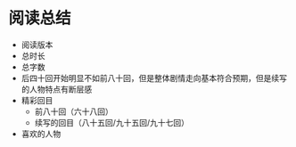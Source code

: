 # 阅读总结

* 阅读版本
* 总时长
* 总字数
* 后四十回开始明显不如前八十回，但是整体剧情走向基本符合预期，但是续写的人物特点有断层感
* 精彩回目
  * 前八十回（六十八回）
  * 续写的回目（八十五回/九十五回/九十七回）
* 喜欢的人物
